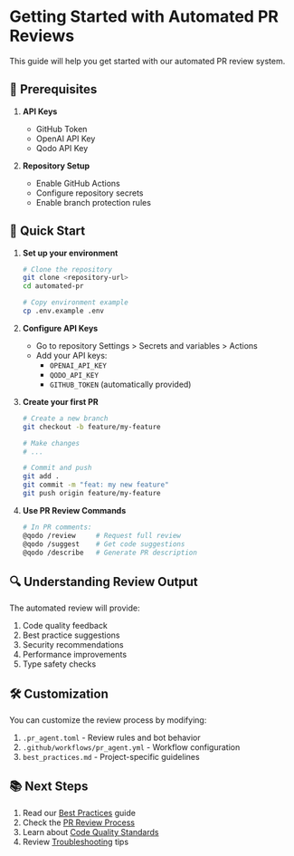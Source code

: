 # Getting Started with Automated PR Reviews

This guide will help you get started with our automated PR review system.

## 🔑 Prerequisites

1. **API Keys**
   - GitHub Token
   - OpenAI API Key
   - Qodo API Key

2. **Repository Setup**
   - Enable GitHub Actions
   - Configure repository secrets
   - Enable branch protection rules

## 🚀 Quick Start

1. **Set up your environment**
   ```bash
   # Clone the repository
   git clone <repository-url>
   cd automated-pr

   # Copy environment example
   cp .env.example .env
   ```

2. **Configure API Keys**
   - Go to repository Settings > Secrets and variables > Actions
   - Add your API keys:
     - `OPENAI_API_KEY`
     - `QODO_API_KEY`
     - `GITHUB_TOKEN` (automatically provided)

3. **Create your first PR**
   ```bash
   # Create a new branch
   git checkout -b feature/my-feature

   # Make changes
   # ...

   # Commit and push
   git add .
   git commit -m "feat: my new feature"
   git push origin feature/my-feature
   ```

4. **Use PR Review Commands**
   ```bash
   # In PR comments:
   @qodo /review     # Request full review
   @qodo /suggest    # Get code suggestions
   @qodo /describe   # Generate PR description
   ```

## 🔍 Understanding Review Output

The automated review will provide:
1. Code quality feedback
2. Best practice suggestions
3. Security recommendations
4. Performance improvements
5. Type safety checks

## 🛠 Customization

You can customize the review process by modifying:
1. `.pr_agent.toml` - Review rules and bot behavior
2. `.github/workflows/pr_agent.yml` - Workflow configuration
3. `best_practices.md` - Project-specific guidelines

## 📚 Next Steps

1. Read our [Best Practices](Best-Practices) guide
2. Check the [PR Review Process](PR-Review-Process)
3. Learn about [Code Quality Standards](Code-Quality-Standards)
4. Review [Troubleshooting](Troubleshooting) tips
